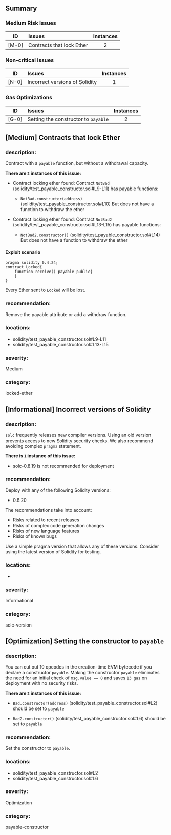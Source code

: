 ## Summary 

### Medium Risk Issues

|ID|Issues|Instances|
|---|:---|:---:|
| [M-0] | Contracts that lock Ether | 2 |


### Non-critical Issues

|ID|Issues|Instances|
|---|:---|:---:|
| [N-0] | Incorrect versions of Solidity | 1 |


### Gas Optimizations

|ID|Issues|Instances|
|---|:---|:---:|
| [G-0] | Setting the constructor to `payable` | 2 |



## [Medium] Contracts that lock Ether

### description:
Contract with a `payable` function, but without a withdrawal capacity.

**There are `2` instances of this issue:**

- Contract locking ether found:
	Contract `NotBad` (solidity/test_payable_constructor.sol#L9-L11) has payable functions:
	 - `NotBad.constructor(address)` (solidity/test_payable_constructor.sol#L10)
	But does not have a function to withdraw the ether

- Contract locking ether found:
	Contract `NotBad2` (solidity/test_payable_constructor.sol#L13-L15) has payable functions:
	 - `NotBad2.constructor()` (solidity/test_payable_constructor.sol#L14)
	But does not have a function to withdraw the ether

#### Exploit scenario

```solidity
pragma solidity 0.4.24;
contract Locked{
    function receive() payable public{
    }
}
```
Every Ether sent to `Locked` will be lost.

### recommendation:
Remove the payable attribute or add a withdraw function.

### locations:
- solidity/test_payable_constructor.sol#L9-L11
- solidity/test_payable_constructor.sol#L13-L15

### severity:
Medium

### category:
locked-ether

## [Informational] Incorrect versions of Solidity

### description:

`solc` frequently releases new compiler versions. Using an old version prevents access to new Solidity security checks.
We also recommend avoiding complex `pragma` statement.

**There is `1` instance of this issue:**

- solc-0.8.19 is not recommended for deployment


### recommendation:

Deploy with any of the following Solidity versions:
- 0.8.20

The recommendations take into account:
- Risks related to recent releases
- Risks of complex code generation changes
- Risks of new language features
- Risks of known bugs

Use a simple pragma version that allows any of these versions.
Consider using the latest version of Solidity for testing.

### locations:
- 

### severity:
Informational

### category:
solc-version

## [Optimization] Setting the constructor to `payable`

### description:

You can cut out 10 opcodes in the creation-time EVM bytecode 
if you declare a constructor `payable`. 
Making the constructor `payable` eliminates the need for an initial check 
of `msg.value == 0` and saves `13 gas` on deployment with no security risks.


**There are `2` instances of this issue:**

- `Bad.constructor(address)` (solidity/test_payable_constructor.sol#L2) should be set to `payable` 

- `Bad2.constructor()` (solidity/test_payable_constructor.sol#L6) should be set to `payable` 


### recommendation:

Set the constructor to `payable`.


### locations:
- solidity/test_payable_constructor.sol#L2
- solidity/test_payable_constructor.sol#L6

### severity:
Optimization

### category:
payable-constructor
